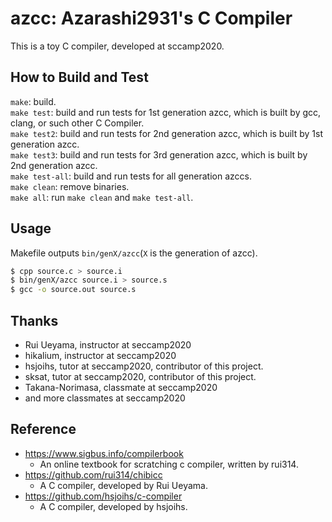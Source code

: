 # azcc: Azarashi2931's C Compiler
This is a toy C compiler, developed at sccamp2020.

## How to Build and Test
`make`: build.  
`make test`: build and run tests for 1st generation azcc, which is built by gcc, clang, or such other C Compiler.  
`make test2`: build and run tests for 2nd generation azcc, which is built by 1st generation azcc.  
`make test3`: build and run tests for 3rd generation azcc, which is built by 2nd generation azcc.  
`make test-all`: build and run tests for all generation azccs.  
`make clean`: remove binaries.  
`make all`: run `make clean` and `make test-all`.  

## Usage
Makefile outputs `bin/genX/azcc`(`X` is the generation of azcc).  
```sh
$ cpp source.c > source.i
$ bin/genX/azcc source.i > source.s
$ gcc -o source.out source.s
```

## Thanks
+ Rui Ueyama, instructor at seccamp2020
+ hikalium, instructor at seccamp2020
+ hsjoihs, tutor at seccamp2020, contributor of this project.
+ sksat, tutor at seccamp2020, contributor of this project.
+ Takana-Norimasa, classmate at seccamp2020
+ and more classmates at seccamp2020

## Reference
+ https://www.sigbus.info/compilerbook
  + An online textbook for scratching c compiler, written by rui314.
+ https://github.com/rui314/chibicc
  + A C compiler, developed by Rui Ueyama.
+ https://github.com/hsjoihs/c-compiler
  + A C compiler, developed by hsjoihs.
